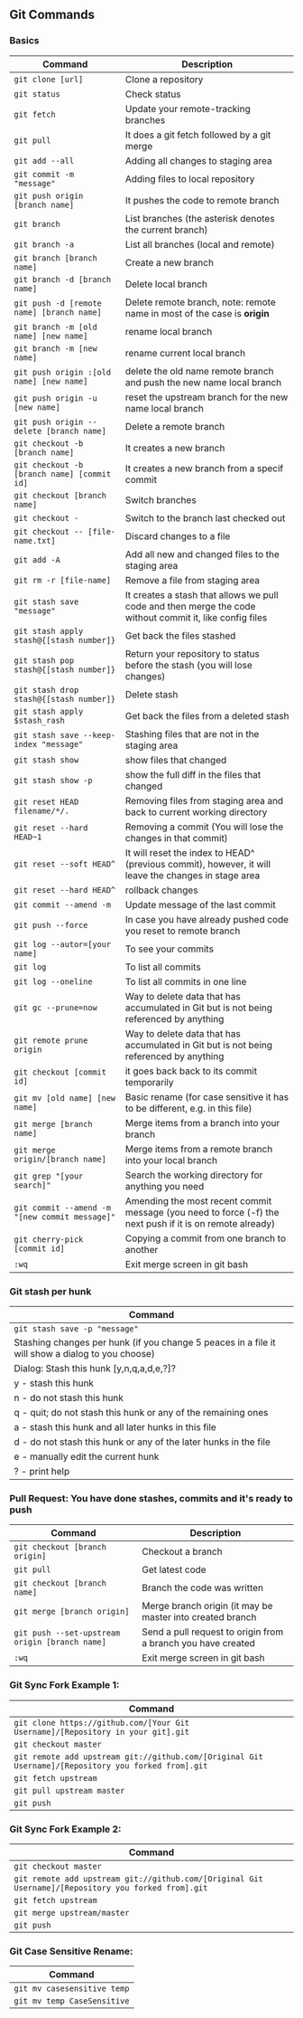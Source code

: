 ## Git Commands

### Basics

| Command | Description |
| ------- | ----------- |
| `git clone [url]` | Clone a repository |
| `git status` | Check status |
| `git fetch` | Update your remote-tracking branches |
| `git pull` | It does a git fetch followed by a git merge |
| `git add --all` | Adding all changes to staging area |
| `git commit -m "message"` | Adding files to local repository |
| `git push origin [branch name]` | It pushes the code to remote branch |
| `git branch` | List branches (the asterisk denotes the current branch) |
| `git branch -a` | List all branches (local and remote) |
| `git branch [branch name]` | Create a new branch |
| `git branch -d [branch name]` | Delete local branch |
| `git push -d [remote name] [branch name]` | Delete remote branch, note: remote name in most of the case is **origin** |
| `git branch -m [old name] [new name]` | rename local branch |
| `git branch -m [new name]` | rename current local branch |
| `git push origin :[old name] [new name]` | delete the old name remote branch and push the new name local branch |
| `git push origin -u [new name]` | reset the upstream branch for the new name local branch |
| `git push origin --delete [branch name]` | Delete a remote branch |
| `git checkout -b [branch name]` | It creates a new branch |
| `git checkout -b [branch name] [commit id]` | It creates a new branch from a specif commit |
| `git checkout [branch name]` | Switch branches |
| `git checkout -` | Switch to the branch last checked out |
| `git checkout -- [file-name.txt]` | Discard changes to a file |
| `git add -A` | Add all new and changed files to the staging area |
| `git rm -r [file-name]` | Remove a file from staging area |
| `git stash save "message"` | It creates a stash that allows we pull code and then merge the code without commit it, like config files |
| `git stash apply stash@{[stash number]}` | Get back the files stashed |
| `git stash pop stash@{[stash number]}` | Return your repository to status before the stash (you will lose changes) |
| `git stash drop stash@{[stash number]}` | Delete stash |
| `git stash apply $stash_rash` | Get back the files from a deleted stash |
| `git stash save --keep-index "message"` | Stashing files that are not in the staging area |
| `git stash show` | show files that changed |
| `git stash show -p` | show the full diff in the files that changed |
| `git reset HEAD filename/*/.` | Removing files from staging area and back to current working directory |
| `git reset --hard HEAD~1` | Removing a commit (You will lose the changes in that commit) |
| `git reset --soft HEAD^` | It will reset the index to HEAD^ (previous commit), however, it will leave the changes in stage area |
| `git reset --hard HEAD^` | rollback changes |
| `git commit --amend -m` | Update message of the last commit |
| `git push --force` | In case you have already pushed code you reset to remote branch |
| `git log --autor=[your name]` | To see your commits |
| `git log` | To list all commits |
| `git log --oneline` | To list all commits in one line |
| `git gc --prune=now` | Way to delete data that has accumulated in Git but is not being referenced by anything |
| `git remote prune origin` | Way to delete data that has accumulated in Git but is not being referenced by anything |
| `git checkout [commit id]` | it goes back back to its commit temporarily |
| `git mv [old name] [new name]` | Basic rename (for case sensitive it has to be different, e.g. in this file) |
| `git merge [branch name]` | Merge items from a branch into your branch |
| `git merge origin/[branch name]` | Merge items from a remote branch into your local branch |
| `git grep "[your search]"` | Search the working directory for anything you need |
| `git commit --amend -m "[new commit message]"` | Amending the most recent commit message (you need to force (-f) the next push if it is on remote already) |
| `git cherry-pick [commit id]` | Copying a commit from one branch to another |
| `:wq` | Exit merge screen in git bash |


### Git stash per hunk 

| Command |
| ------- | 
|`git stash save -p "message"` |
|Stashing changes per hunk (if you change 5 peaces in a file it will show a dialog to you choose) |
|Dialog: Stash this hunk [y,n,q,a,d,e,?]? |
|y - stash this hunk |
|n - do not stash this hunk |
|q - quit; do not stash this hunk or any of the remaining ones |
|a - stash this hunk and all later hunks in this file |
|d - do not stash this hunk or any of the later hunks in the file |
|e - manually edit the current hunk |
|? - print help |


### Pull Request: You have done stashes, commits and it's ready to push

| Command | Description |
| ------- | ----------- |
| `git checkout [branch origin]` | Checkout a branch |
| `git pull` |  Get latest code |
| `git checkout [branch name]` | Branch the code was written |
| `git merge [branch origin]` | Merge branch origin (it may be master into created branch|
| `git push --set-upstream origin [branch name]` | Send a pull request to origin from a branch you have created |
|`:wq` | Exit merge screen in git bash |


### Git Sync Fork Example 1: 

| Command | 
| ------- |
| `git clone https://github.com/[Your Git Username]/[Repository in your git].git` |
| `git checkout master` |
| `git remote add upstream git://github.com/[Original Git Username]/[Repository you forked from].git` |
| `git fetch upstream` |
| `git pull upstream master` |
| `git push` |


### Git Sync Fork Example 2: 

| Command | 
| ------- |
| `git checkout master` |
| `git remote add upstream git://github.com/[Original Git Username]/[Repository you forked from].git` |
| `git fetch upstream` |
| `git merge upstream/master` |
| `git push` |


### Git Case Sensitive Rename: 

| Command | 
| ------- |
| `git mv casesensitive temp` |
| `git mv temp CaseSensitive` |
